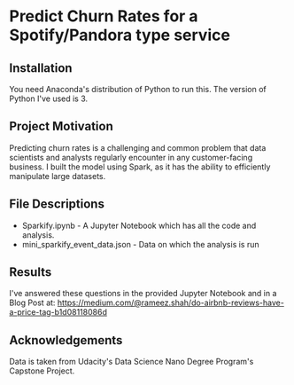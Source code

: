 # Predict Churn Rates for a Spotify/Pandora type service

## Installation
You need Anaconda's distribution of Python to run this. The version of Python I've used is 3.

## Project Motivation
Predicting churn rates is a challenging and common problem that data scientists and analysts regularly encounter in any customer-facing business. I built the model using Spark, as it has the ability to efficiently manipulate large datasets.

## File Descriptions
- Sparkify.ipynb - A Jupyter Notebook which has all the code and analysis.
- mini_sparkify_event_data.json - Data on which the analysis is run

## Results
I've answered these questions in the provided Jupyter Notebook and in a Blog Post at: https://medium.com/@rameez.shah/do-airbnb-reviews-have-a-price-tag-b1d08118086d

## Acknowledgements
Data is taken from Udacity's Data Science Nano Degree Program's Capstone Project.
